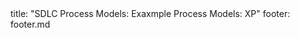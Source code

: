 <frontmatter>
title: "SDLC Process Models: Exaxmple Process Models: XP"
footer: footer.md
</frontmatter>

<include src="navbar.md" boilerplate />

<include src="unit-inPage-asFlat.md" boilerplate />